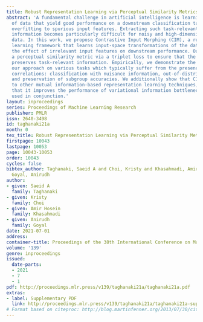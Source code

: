 ```yaml
---
title: Robust Representation Learning via Perceptual Similarity Metrics
abstract: 'A fundamental challenge in artificial intelligence is learning useful representations
  of data that yield good performance on a downstream classification task, without
  overfitting to spurious input features. Extracting such task-relevant predictive
  information becomes particularly difficult for noisy and high-dimensional real-world
  data. In this work, we propose Contrastive Input Morphing (CIM), a representation
  learning framework that learns input-space transformations of the data to mitigate
  the effect of irrelevant input features on downstream performance. Our method leverages
  a perceptual similarity metric via a triplet loss to ensure that the transformation
  preserves task-relevant information. Empirically, we demonstrate the efficacy of
  our approach on various tasks which typically suffer from the presence of spurious
  correlations: classification with nuisance information, out-of-distribution generalization,
  and preservation of subgroup accuracies. We additionally show that CIM is complementary
  to other mutual information-based representation learning techniques, and demonstrate
  that it improves the performance of variational information bottleneck (VIB) when
  used in conjunction.'
layout: inproceedings
series: Proceedings of Machine Learning Research
publisher: PMLR
issn: 2640-3498
id: taghanaki21a
month: 0
tex_title: Robust Representation Learning via Perceptual Similarity Metrics
firstpage: 10043
lastpage: 10053
page: 10043-10053
order: 10043
cycles: false
bibtex_author: Taghanaki, Saeid A and Choi, Kristy and Khasahmadi, Amir Hosein and
  Goyal, Anirudh
author:
- given: Saeid A
  family: Taghanaki
- given: Kristy
  family: Choi
- given: Amir Hosein
  family: Khasahmadi
- given: Anirudh
  family: Goyal
date: 2021-07-01
address:
container-title: Proceedings of the 38th International Conference on Machine Learning
volume: '139'
genre: inproceedings
issued:
  date-parts:
  - 2021
  - 7
  - 1
pdf: http://proceedings.mlr.press/v139/taghanaki21a/taghanaki21a.pdf
extras:
- label: Supplementary PDF
  link: http://proceedings.mlr.press/v139/taghanaki21a/taghanaki21a-supp.pdf
# Format based on citeproc: http://blog.martinfenner.org/2013/07/30/citeproc-yaml-for-bibliographies/
---
```

